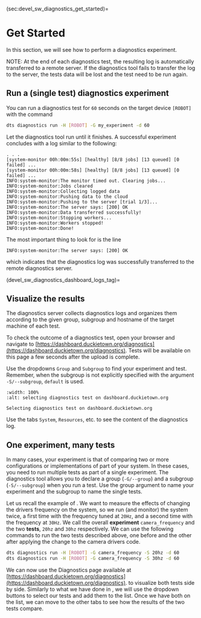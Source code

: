 (sec:devel_sw_diagnostics_get_started)=
# Get Started

In this section, we will see how to perform a diagnostics experiment.

NOTE: At the end of each diagnostics test, the resulting log is automatically
transferred to a remote server. If the diagnostics tool fails to transfer the
log to the server, the tests data will be lost and the test need to be run again.


## Run a (single test) diagnostics experiment

You can run a diagnostics test for `60` seconds on the target 
device `[ROBOT]` with the command

```bash
dts diagnostics run -H [ROBOT] -G my_experiment -d 60
```

Let the diagnostics tool run until it finishes. A successful experiment
concludes with a log similar to the following:

```
. . .
[system-monitor 00h:00m:55s] [healthy] [8/8 jobs] [13 queued] [0 failed] ...
[system-monitor 00h:00m:58s] [healthy] [8/8 jobs] [13 queued] [0 failed] ...
INFO:system-monitor:The monitor timed out. Clearing jobs...
INFO:system-monitor:Jobs cleared
INFO:system-monitor:Collecting logged data
INFO:system-monitor:Pushing data to the cloud
INFO:system-monitor:Pushing to the server [trial 1/3]...
INFO:system-monitor:The server says: [200] OK
INFO:system-monitor:Data transferred successfully!
INFO:system-monitor:Stopping workers...
INFO:system-monitor:Workers stopped!
INFO:system-monitor:Done!
```

The most important thing to look for is the line 

```
INFO:system-monitor:The server says: [200] OK
```

which indicates that the diagnostics log was successfully transferred to
the remote diagnostics server.


(devel_sw_diagnostics_dashboard_logs_tag)=
## Visualize the results

The diagnostics server collects diagnostics logs and organizes them according
to the given group, subgroup and hostname of the target machine of each test.

To check the outcome of a diagnostics test, open your browser and navigate to
[https://dashboard.duckietown.org/diagnostics](https://dashboard.duckietown.org/diagnostics).
Tests will be available on this page a few seconds after the upload is complete.

Use the dropdowns `Group` and `Subgroup` to find your experiment and test.
Remember, when the subgroup is not explicitly specified with the argument 
`-S/--subgroup`, `default` is used.


```{figure} ../../_images/intermediate/diagnostics/diagnostics_web_dropdown.png
:width: 100%
:alt: selecting diagnostics test on dashboard.duckietown.org

Selecting diagnostics test on dashboard.duckietown.org
```

Use the tabs `System`, `Resources`, etc. to see the content of the diagnostics log.


## One experiment, many tests

In many cases, your experiment is that of comparing two or more 
configurations or implementations of part of your system.
In these cases, you need to run multiple tests as part of a single
experiment. The diagnostics tool allows you to declare a group
(`-G/--group`) and a subgroup (`-S/--subgroup`) when you run a test.
Use the group argument to name your experiment and the subgroup to
name the single tests.

Let us recall the example of [](devel_sw_diagnostics_example).
We want to measure the effects of changing the drivers frequency on the system, 
so we run (and monitor) the system twice, a first time with the frequency tuned 
at `20Hz`, and a second time with the frequency at `30Hz`. 
We call the overall **experiment** `camera_frequency` and the two **tests**, 
`20hz` and `30hz` respectively.
We can use the following commands to run the two tests described above, one 
before and the other after applying the change to the camera drivers code.

```bash
dts diagnostics run -H [ROBOT] -G camera_frequency -S 20hz -d 60
dts diagnostics run -H [ROBOT] -G camera_frequency -S 30hz -d 60
```

We can now use the Diagnostics page available at 
[https://dashboard.duckietown.org/diagnostics](https://dashboard.duckietown.org/diagnostics).
to visualize both tests side by side.
Similarly to what we have done in [](devel_sw_diagnostics_dashboard_logs_tag),
we will use the dropdown buttons to select our tests and add them to the
list. Once we have both on the list, we can move to the other tabs to
see how the results of the two tests compare.